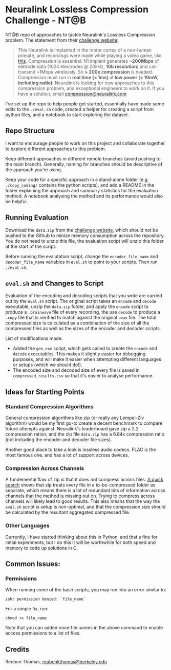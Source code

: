 # Neuralink Lossless Compression Challenge - NT@B 

NT@B repo of approaches to tackle Neuralink's Lossless Compression problem. The statement from their [challenge website](https://content.neuralink.com/compression-challenge/README.html):

>This Neuralink is implanted in the motor cortex of a non-human primate, and recordings were made while playing a video game, like [this](https://www.youtube.com/watch?v=rsCul1sp4hQ).
Compression is essential: N1 implant generates **~200Mbps** of eletrode data (1024 electrodes @ 20kHz, **10b resolution**) and can transmit ~1Mbps wirelessly.
So **> 200x compression** is needed.
Compression must run in **real time (< 1ms)** at **low power (< 10mW, including radio)**.
Neuralink is looking for new approaches to this compression problem, and exceptional engineers to work on it.
If you have a solution, email compression@neuralink.com


I've set up the repo to help people get started, essentially have made some edits to the `./eval.sh` code, created a helper for creating a script from python files, and a notebook to start exploring the dataset. 

## Repo Structure

I want to encourage people to work on this project and collaborate together to explore different approaches to this problem. 

Keep different approaches in different remote branches (avoid pushing to the main branch). Generally, naming for branches should be descriptive of the approach you're using. 

Keep your code for a specific approach in a stand-alone folder (e.g. `./copy_coding/` contains the python scripts), and add a README in the folder explaining the approach and summary statistics for the evaluation method. A notebook analysing the method and its performance would also be helpful.


## Running Evaluation

Download the `data.zip` from the [challenge website](https://content.neuralink.com/compression-challenge/README.html), which should not be pushed to the Github to minize memory consumption across the repository. You do not need to unzip this file, the evaluation script will unzip this folder at the start of the script. 

Before running the evalutation script, change the `encoder_file_name` and `decoder_file_name` variables in `eval.sh` to point to your scripts. Then run `./eval.sh`. 



## `eval.sh` and Changes to Script

Evaluation of the encoding and decoding scripts that you write are carried out by the `eval.sh` script. The original script takes an `encode` and `decode` executable, unzip the `data.zip` folder, and apply the `encode` script to produce a `.brainwave` file of every recording, the use `decode` to produce a `.copy` file that is verified to match against the original `.wav` file. The total compressed size is calculated as a combination of the size of all the compressed files as well as the sizes of the encoder and decoder scripts. 

List of modifications made:
- Added the `gen_exe` script, which gets called to create the `encode` and `decode` executables. This makes it slightly easier for debugging purposes, and will make it easier when attempting different languages or setups (which we should do!). 
- The encoded size and decoded size of every file is saved in `compressed_results.csv` so that it's easier to analyse performance.

## Ideas for Starting Points

### Standard Compression Algorithms

General compression algorithms like zip (or really any Lempel-Ziv algorithm) would be my first go-to create a decent benchmark to compare future attempts against. Neuralink's leaderboard gave zip a 2.2 compression ration, and the zip file `data.zip` has a 6.84x compression ratio (not including the encoder and decoder file sizes). 

Another good place to take a look is lossless audio codecs. FLAC is the most famous one, and has a lot of support across devices. 

### Compression Across Channels

A fundemental flaw of zip is that it does not compress across files. [A quick search](https://superuser.com/questions/1013309/why-is-zip-able-to-compress-single-file-smaller-than-multiple-files-with-the-sam
) shows that zip treats every file in a to-be-compressed folder as separate, which means there is a lot of redundant bits of information across channels that the method is missing out on. Trying to compress across channels will likely lead to good results. This also means that the way the `eval.sh` script is setup is non-optimal, and that the compression size should be calculated by the resultant aggregated compressed file. 

### Other Languages

Currently, I have started thinking about this in Python, and that's fine for initial experiments, but I do this it will be worthwhile for both speed and memory to code up solutions in C. 



## Common Issues:
### Permissions

When running some of the bash scripts, you may run into an error similar to:
```
zsh: permission denied: `file_name`
```
For a simple fix, run:
```
chmod +x file_name
```
Note that you can added more file names in the above command to enable access permissions to a list of files. 




## Credits
Reuben Thomas, reubenkthomas@berkeley.edu